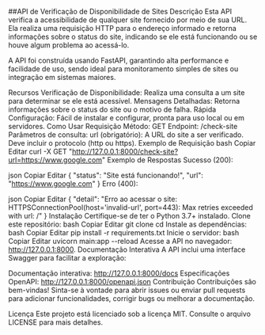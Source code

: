 
##API de Verificação de Disponibilidade de Sites
Descrição
Esta API verifica a acessibilidade de qualquer site fornecido por meio de sua URL. Ela realiza uma requisição HTTP para o endereço informado e retorna informações sobre o status do site, indicando se ele está funcionando ou se houve algum problema ao acessá-lo.

A API foi construída usando FastAPI, garantindo alta performance e facilidade de uso, sendo ideal para monitoramento simples de sites ou integração em sistemas maiores.

Recursos
Verificação de Disponibilidade: Realiza uma consulta a um site para determinar se ele está acessível.
Mensagens Detalhadas: Retorna informações sobre o status do site ou o motivo de falha.
Rápida Configuração: Fácil de instalar e configurar, pronta para uso local ou em servidores.
Como Usar
Requisição
Método: GET
Endpoint: /check-site
Parâmetros de consulta:
url (obrigatório): A URL do site a ser verificado. Deve incluir o protocolo (http ou https).
Exemplo de Requisição
bash
Copiar
Editar
curl -X GET "http://127.0.0.1:8000/check-site?url=https://www.google.com"
Exemplo de Respostas
Sucesso (200):

json
Copiar
Editar
{
    "status": "Site está funcionando!",
    "url": "https://www.google.com"
}
Erro (400):

json
Copiar
Editar
{
    "detail": "Erro ao acessar o site: HTTPSConnectionPool(host='invalid-url', port=443): Max retries exceeded with url: /"
}
Instalação
Certifique-se de ter o Python 3.7+ instalado.
Clone este repositório:
bash
Copiar
Editar
git clone <url-do-repositorio>
cd <nome-do-repositorio>
Instale as dependências:
bash
Copiar
Editar
pip install -r requirements.txt
Inicie o servidor:
bash
Copiar
Editar
uvicorn main:app --reload
Acesse a API no navegador: http://127.0.0.1:8000.
Documentação Interativa
A API inclui uma interface Swagger para facilitar a exploração:

Documentação interativa: http://127.0.0.1:8000/docs
Especificações OpenAPI: http://127.0.0.1:8000/openapi.json
Contribuição
Contribuições são bem-vindas! Sinta-se à vontade para abrir issues ou enviar pull requests para adicionar funcionalidades, corrigir bugs ou melhorar a documentação.

Licença
Este projeto está licenciado sob a licença MIT. Consulte o arquivo LICENSE para mais detalhes.
